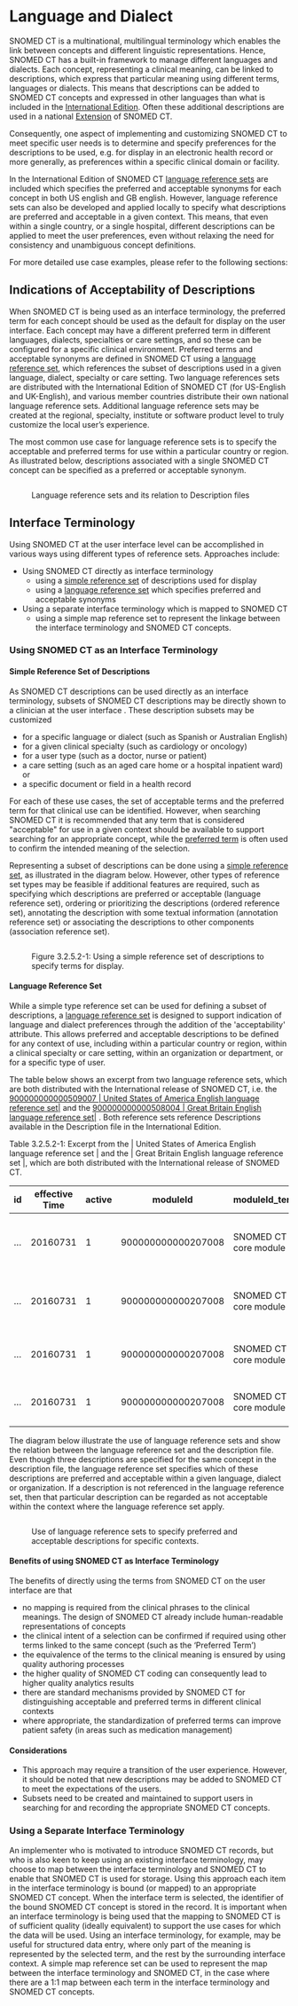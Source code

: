 # Language and Dialect

SNOMED CT is a multinational, multilingual terminology which enables the link between concepts and different linguistic representations. Hence, SNOMED CT has a built-in framework to manage different languages and dialects. Each concept, representing a clinical meaning, can be linked to descriptions, which express that particular meaning using different terms, languages or dialects. This means that descriptions can be added to SNOMED CT concepts and expressed in other languages than what is included in the [International Edition](https://confluence.ihtsdotools.org/display/DOCGLOSS/International+Edition). Often these additional descriptions are used in a national [Extension](https://confluence.ihtsdotools.org/display/DOCGLOSS/Extension) of SNOMED CT.

Consequently, one aspect of implementing and customizing SNOMED CT to meet specific user needs is to determine and specify preferences for the descriptions to be used, e.g. for display in an electronic health record or more generally, as preferences within a specific clinical domain or facility.

In the International Edition of SNOMED CT [language reference sets](https://github.com/IHTSDO/snomedct-refset-guide/blob/main/3%20requirements-and-use-cases/3.2%20use-cases/3.2.5%20language-and-dialect/5.9.-Language-Reference-Set_35985689.html) are included which specifies the preferred and acceptable synonyms for each concept in both US english and GB english. However, language reference sets can also be developed and applied locally to specify what descriptions are preferred and acceptable in a given context. This means, that even within a single country, or a single hospital, different descriptions can be applied to meet the user preferences, even without relaxing the need for consistency and unambiguous concept definitions.

For more detailed use case examples, please refer to the following sections:

## Indications of Acceptability of Descriptions

When SNOMED CT is being used as an interface terminology, the preferred term for each concept should be used as the default for display on the user interface. Each concept may have a different preferred term in different languages, dialects, specialties or care settings, and so these can be configured for a specific clinical environment. Preferred terms and acceptable synonyms are defined in SNOMED CT using a [language reference set](https://github.com/IHTSDO/snomedct-refset-guide/blob/main/3%20requirements-and-use-cases/3.2%20use-cases/3.2.5%20language-and-dialect/5.9.-Language-Reference-Set_35985689.html), which references the subset of descriptions used in a given language, dialect, specialty or care setting. Two language references sets are distributed with the International Edition of SNOMED CT (for US-English and UK-English), and various member countries distribute their own national language reference sets. Additional language reference sets may be created at the regional, specialty, institute or software product level to truly customize the local user’s experience.

The most common use case for language reference sets is to specify the acceptable and preferred terms for use within a particular country or region. As illustrated below, descriptions associated with a single SNOMED CT concept can be specified as a preferred or acceptable synonym.

<figure><img src="../../../images/38256318.png" alt=""><figcaption><p> Language reference sets and its relation to Description files</p></figcaption></figure>

## Interface Terminology

Using SNOMED CT at the user interface level can be accomplished in various ways using different types of reference sets. Approaches include:

* Using SNOMED CT directly as interface terminology
  * using a [simple reference set](https://github.com/IHTSDO/snomedct-refset-guide/blob/main/3%20requirements-and-use-cases/3.2%20use-cases/3.2.5%20language-and-dialect/5.1-Simple-Reference-Set_35985677.html) of descriptions used for display
  * using a [language reference set](https://github.com/IHTSDO/snomedct-refset-guide/blob/main/3%20requirements-and-use-cases/3.2%20use-cases/3.2.5%20language-and-dialect/5.9.-Language-Reference-Set_35985689.html) which specifies preferred and acceptable synonyms
* Using a separate interface terminology which is mapped to SNOMED CT
  * using a simple map reference set to represent the linkage between the interface terminology and SNOMED CT concepts.

### Using SNOMED CT as an Interface Terminology

#### Simple Reference Set of Descriptions

As SNOMED CT descriptions can be used directly as an interface terminology, subsets of SNOMED CT descriptions may be directly shown to a clinician at the user interface . These description subsets may be customized

* for a specific language or dialect (such as Spanish or Australian English)
* for a given clinical specialty (such as cardiology or oncology)
* for a user type (such as a doctor, nurse or patient)
* a care setting (such as an aged care home or a hospital inpatient ward) or
* a specific document or field in a health record

For each of these use cases, the set of acceptable terms and the preferred term for that clinical use can be identified. However, when searching SNOMED CT it is recommended that any term that is considered "acceptable" for use in a given context should be available to support searching for an appropriate concept, while the [preferred term](https://confluence.ihtsdotools.org/display/DOCGLOSS/preferred+term) is often used to confirm the intended meaning of the selection.

Representing a subset of descriptions can be done using a [simple reference set](https://github.com/IHTSDO/snomedct-refset-guide/blob/main/3%20requirements-and-use-cases/3.2%20use-cases/3.2.5%20language-and-dialect/5.1-Simple-Reference-Set_35985677.html), as illustrated in the diagram below. However, other types of reference set types may be feasible if additional features are required, such as specifying which descriptions are preferred or acceptable (language reference set), ordering or prioritizing the descriptions (ordered reference set), annotating the description with some textual information (annotation reference set) or associating the descriptions to other components (association reference set).

<figure><img src="../../../images/162728335.png" alt=""><figcaption><p>Figure 3.2.5.2-1: Using a simple reference set of descriptions to specify terms for display.</p></figcaption></figure>

#### Language Reference Set

While a simple type reference set can be used for defining a subset of descriptions, a [language reference set](https://github.com/IHTSDO/snomedct-refset-guide/blob/main/3%20requirements-and-use-cases/3.2%20use-cases/3.2.5%20language-and-dialect/5.9.-Language-Reference-Set_35985689.html) is designed to support indication of language and dialect preferences through the addition of the 'acceptability' attribute. This allows preferred and acceptable descriptions to be defined for any context of use, including within a particular country or region, within a clinical specialty or care setting, within an organization or department, or for a specific type of user.

The table below shows an excerpt from two language reference sets, which are both distributed with the International release of SNOMED CT, i.e. the [900000000000509007 | United States of America English language reference set|](http://snomed.info/id/900000000000509007) and the [900000000000508004 | Great Britain English language reference set|](http://snomed.info/id/900000000000508004) . Both reference sets reference Descriptions available in the Description file in the International Edition.

Table 3.2.5.2-1: Excerpt from the | United States of America English language reference set | and the | Great Britain English language reference set |, which are both distributed with the International release of SNOMED CT.

| id | effective Time | active | moduleId           | moduleId\_term        | refsetId           | refsetId\_term                                          | referencedComponentId | ReferencedComponentId\_term | acceptabilityId    | acceptabilityId\_term |
| -- | -------------- | ------ | ------------------ | --------------------- | ------------------ | ------------------------------------------------------- | --------------------- | --------------------------- | ------------------ | --------------------- |
| …  | 20160731       | 1      | 900000000000207008 | SNOMED CT core module | 900000000000509007 | United States of America English language reference set | 132967011             | Appendectomy                | 900000000000548007 | Preferred             |
| …  | 20160731       | 1      | 900000000000207008 | SNOMED CT core module | 900000000000509007 | United States of America English language reference set | 132972019             | Excision of appendix        | 900000000000549004 | Acceptable            |
| …  | 20160731       | 1      | 900000000000207008 | SNOMED CT core module | 900000000000508004 | Great Britain English language reference set            | 132972019             | Excision of appendix        | 900000000000549004 | Acceptable            |
| …  | 20160731       | 1      | 900000000000207008 | SNOMED CT core module | 900000000000508004 | Great Britain English language reference set            | 132973012             | Appendicectomy              | 900000000000548007 | Preferred             |

The diagram below illustrate the use of language reference sets and show the relation between the language reference set and the description file. Even though three descriptions are specified for the same concept in the description file, the language reference set specifies which of these descriptions are preferred and acceptable within a given language, dialect or organization. If a description is not referenced in the language reference set, then that particular description can be regarded as not acceptable within the context where the language reference set apply.

<figure><img src="../../../images/162728334.png" alt=""><figcaption><p> Use of language reference sets to specify preferred and acceptable descriptions for specific contexts.</p></figcaption></figure>

#### Benefits of using SNOMED CT as Interface Terminology

The benefits of directly using the terms from SNOMED CT on the user interface are that

* no mapping is required from the clinical phrases to the clinical meanings. The design of SNOMED CT already include human-readable representations of concepts
* the clinical intent of a selection can be confirmed if required using other terms linked to the same concept (such as the ‘Preferred Term’)
* the equivalence of the terms to the clinical meaning is ensured by using quality authoring processes
* the higher quality of SNOMED CT coding can consequently lead to higher quality analytics results
* there are standard mechanisms provided by SNOMED CT for distinguishing acceptable and preferred terms in different clinical contexts
* where appropriate, the standardization of preferred terms can improve patient safety (in areas such as medication management)

#### Considerations

* This approach may require a transition of the user experience. However, it should be noted that new descriptions may be added to SNOMED CT to meet the expectations of the users.
* Subsets need to be created and maintained to support users in searching for and recording the appropriate SNOMED CT concepts.

### Using a Separate Interface Terminology

An implementer who is motivated to introduce SNOMED CT records, but who is also keen to keep using an existing interface terminology, may choose to map between the interface terminology and SNOMED CT to enable that SNOMED CT is used for storage. Using this approach each item in the interface terminology is bound (or mapped) to an appropriate SNOMED CT concept. When the interface term is selected, the identifier of the bound SNOMED CT concept is stored in the record. It is important when an interface terminology is being used that the mapping to SNOMED CT is of sufficient quality (ideally equivalent) to support the use cases for which the data will be used. Using an interface terminology, for example, may be useful for structured data entry, where only part of the meaning is represented by the selected term, and the rest by the surrounding interface context. A simple map reference set can be used to represent the map between the interface terminology and SNOMED CT, in the case where there are a 1:1 map between each term in the interface terminology and SNOMED CT concepts.
